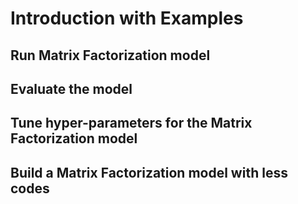 # Introduction with Examples


## Run Matrix Factorization model

## Evaluate the model

## Tune hyper-parameters for the Matrix Factorization model

## Build a Matrix Factorization model with less codes